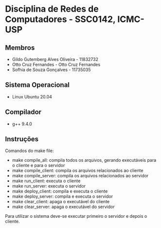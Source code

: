 # Disciplina de Redes de Computadores - SSC0142, ICMC-USP

## Membros

- Gildo Gutemberg Alves Oliveira - 11832732
- Otto Cruz Fernandes - Otto Cruz Fernandes
- Sofhia de Souza Gonçalves - 11735035

## Sistema Operacional

- Linux Ubuntu 20.04

## Compilador

- g++ 9.4.0

## Instruções

Comandos do make file:

- make compile_all: compila todos os arquivos, gerando executáveis para o cliente e para o servidor
- make compile_client: compila os arquivos relacionados ao cliente
- make compile_server: compila os arquivos relacionados ao servidor
- make run_client: executa o cliente
- make run_server: executa o servidor
- make deploy_client: compila e executa o cliente
- make deploy_server: compila e executa o servidor
- make clear_client: apaga o executável do cliente
- make clear_server: apaga o executável do servidor

Para utilizar o sistema deve-se executar primeiro o servidor e depois o cliente.
